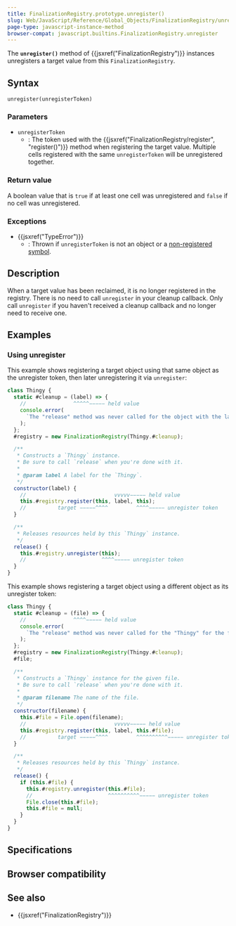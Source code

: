 ```yaml
---
title: FinalizationRegistry.prototype.unregister()
slug: Web/JavaScript/Reference/Global_Objects/FinalizationRegistry/unregister
page-type: javascript-instance-method
browser-compat: javascript.builtins.FinalizationRegistry.unregister
---
```




The **`unregister()`** method of {{jsxref("FinalizationRegistry")}} instances unregisters a target value from this `FinalizationRegistry`.

## Syntax

```js-nolint
unregister(unregisterToken)
```

### Parameters

- `unregisterToken`
  - : The token used with the {{jsxref("FinalizationRegistry/register", "register()")}} method when registering the target value. Multiple cells registered with the same `unregisterToken` will be unregistered together.

### Return value

A boolean value that is `true` if at least one cell was unregistered and `false` if no cell was unregistered.

### Exceptions

- {{jsxref("TypeError")}}
  - : Thrown if `unregisterToken` is not an object or a [non-registered symbol](/Web/JavaScript/Reference/Global_Objects/Symbol#shared_symbols_in_the_global_symbol_registry).

## Description

When a target value has been reclaimed, it is no longer registered in the registry.
There is no need to call `unregister` in your cleanup callback. Only call
`unregister` if you haven't received a cleanup callback and no longer need
to receive one.

## Examples

### Using unregister

This example shows registering a target object using that same object as the unregister
token, then later unregistering it via `unregister`:

```js
class Thingy {
  static #cleanup = (label) => {
    //               ^^^^^−−−−− held value
    console.error(
      `The "release" method was never called for the object with the label "${label}"`,
    );
  };
  #registry = new FinalizationRegistry(Thingy.#cleanup);

  /**
   * Constructs a `Thingy` instance.
   * Be sure to call `release` when you're done with it.
   *
   * @param label A label for the `Thingy`.
   */
  constructor(label) {
    //                            vvvvv−−−−− held value
    this.#registry.register(this, label, this);
    //          target −−−−−^^^^         ^^^^−−−−− unregister token
  }

  /**
   * Releases resources held by this `Thingy` instance.
   */
  release() {
    this.#registry.unregister(this);
    //                        ^^^^−−−−− unregister token
  }
}
```

This example shows registering a target object using a different object as its
unregister token:

```js
class Thingy {
  static #cleanup = (file) => {
    //               ^^^^−−−−− held value
    console.error(
      `The "release" method was never called for the "Thingy" for the file "${file.name}"`,
    );
  };
  #registry = new FinalizationRegistry(Thingy.#cleanup);
  #file;

  /**
   * Constructs a `Thingy` instance for the given file.
   * Be sure to call `release` when you're done with it.
   *
   * @param filename The name of the file.
   */
  constructor(filename) {
    this.#file = File.open(filename);
    //                            vvvvv−−−−− held value
    this.#registry.register(this, label, this.#file);
    //          target −−−−−^^^^         ^^^^^^^^^^−−−−− unregister token
  }

  /**
   * Releases resources held by this `Thingy` instance.
   */
  release() {
    if (this.#file) {
      this.#registry.unregister(this.#file);
      //                        ^^^^^^^^^^−−−−− unregister token
      File.close(this.#file);
      this.#file = null;
    }
  }
}
```

## Specifications



## Browser compatibility



## See also

- {{jsxref("FinalizationRegistry")}}
